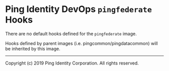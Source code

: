 
# Ping Identity DevOps `pingfederate` Hooks
There are no default hooks defined for the `pingfederate` image.

Hooks defined by parent images (i.e. pingcommon/pingdatacommon)
will be inherited by this image.

---

Copyright (c)  2019 Ping Identity Corporation. All rights reserved.
